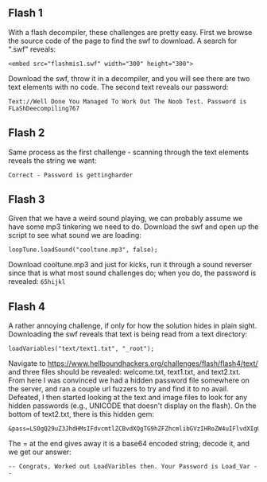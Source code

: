 ## Flash 1
With a flash decompiler, these challenges are pretty easy. First we browse the source code of the page to find the swf to download. A search for ".swf" reveals:
```
<embed src="flashmis1.swf" width="300" height="300">
```

Download the swf, throw it in a decompiler, and you will see there are two text elements with no code. The second text reveals our password:
```
Text://Well Done You Managed To Work Out The Noob Test. Password is  FLaShDeecompiling767 
```

## Flash 2
Same process as the first challenge - scanning through the text elements reveals the string we want:
```
Correct - Password is gettingharder
```

## Flash 3
Given that we have a weird sound playing, we can probably assume we have some mp3 tinkering we need to do. Download the swf and open up the script to see what sound we are loading:
```
loopTune.loadSound("cooltune.mp3", false);
```

Download cooltune.mp3 and just for kicks, run it through a sound reverser since that is what most sound challenges do; when you do, the password is revealed:
`65hijkl`

## Flash 4
A rather annoying challenge, if only for how the solution hides in plain sight. Downloading the swf reveals that text is being read from a text directory:
```
loadVariables("text/text1.txt", "_root");
```

Navigate to https://www.hellboundhackers.org/challenges/flash/flash4/text/ and three files should be revealed: welcome.txt, text1.txt, and text2.txt. From here I was convinced we had a hidden password file somewhere on the server, and ran a couple url fuzzers to try and find it to no avail.
Defeated, I then started looking at the text and image files to look for any hidden passwords (e.g., UNICODE that doesn't display on the flash). On the bottom of text2.txt, there is this hidden gem:
```
&pass=LS0gQ29uZ3JhdHMsIFdvcmtlZCBvdXQgTG9hZFZhcmlibGVzIHRoZW4uIFlvdXIgUGFzc3dvcmQgaXMgTG9hZF9WYXIgLS0=
```

The = at the end gives away it is a base64 encoded string; decode it, and we get our answer: 
```
-- Congrats, Worked out LoadVaribles then. Your Password is Load_Var --
```